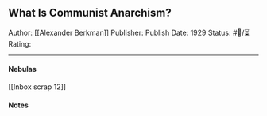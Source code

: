 
## What Is Communist Anarchism?

Author: [[Alexander Berkman]]
Publisher:
Publish Date: 1929
Status: #💫/⏳ 
Rating:

___

#### Nebulas

[[Inbox scrap 12]]

#### Notes

